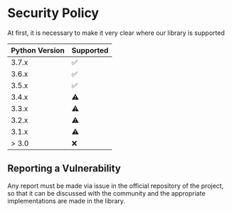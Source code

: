 # Security Policy

At first, it is necessary to make it very clear where our library is supported

| Python Version | Supported          |
| -------------- | ------------------ |
| 3.7.x          | :white_check_mark: |
| 3.6.x          | :white_check_mark: |
| 3.5.x          | :white_check_mark: |
| 3.4.x          | :warning:          |
| 3.3.x          | :warning:          |
| 3.2.x          | :warning:          |
| 3.1.x          | :warning:          |
| > 3.0          | :x:                |

## Reporting a Vulnerability

Any report must be made via issue in the official repository of the project, so that it can be discussed with the community and the appropriate implementations are made in the library.
